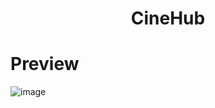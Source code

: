 <div align='center'><h1>CineHub</h1>
</div>


# Preview
![image](https://github.com/CN-Works/CineHub/assets/92865037/8114664a-6e32-4617-98ac-77f0114b95b0)
